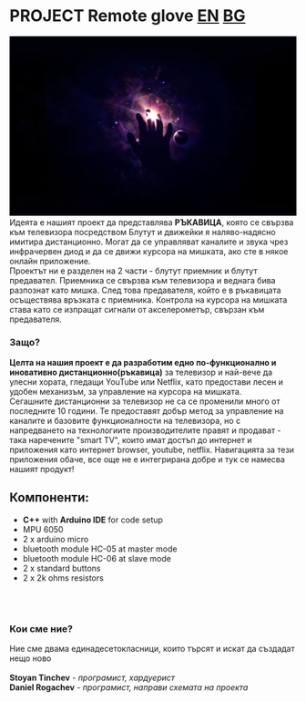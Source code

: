 # PROJECT Remote glove [EN](README.md) [BG](README.bg.md)

![img_1.png](icon.png) \
Идеята е нашият проект да представлява **РЪКАВИЦА**, която се свързва към телевизора посредством Блутут и движейки я наляво-надясно имитира дистанционно. Могат да се управляват каналите и звука чрез инфрачервен диод и да се движи курсора на мишката, ако сте в някое онлайн приложение. \
Проектът ни е разделен на 2 части - блутут приемник и блутут предавател. Приемника се свързва към телевизора  и веднага бива разпознат като мишка. След това предавателя, който е в ръкавицата осъществява връзката с приемника. Контрола на курсора на мишката става като се изпращат сигнали от акселерометър, свързан към предавателя.
<br>
### Защо?
**Целта на нашия проект е да разработим едно по-функционално и иновативно дистанционно(ръкавица)** за телевизор и най-вече да улесни хората, гледащи YouTube или Netflix, като предостави лесен и удобен механизъм, за управление на курсора на мишката. \
Сегашните дистанционни за телевизор не са се променили много от последните 10 години. Те предоставят добър метод за управление на каналите и базовите функционалности на телевизора, но с напредването на технологиите производителите правят и продават - така наречените "smart TV", които имат достъп до интернет и приложения като интернет browser, youtube, netflix. Навигацията за тези приложения обаче, все още не е интегрирана добре и тук се намесва нашият продукт!

## Компоненти:
- **C++** with **Arduino IDE** for code setup
- MPU 6050
- 2 x arduino micro
- bluetooth module HC-05 at master mode
- bluetooth module HC-06 at slave mode
- 2 x standard buttons
- 2 x 2k ohms resistors

<br><br>
### Кои сме ние?

Ние сме двама единадесетокласници, които търсят и искат да създадат нещо ново \
<br>**Stoyan Tinchev** - *програмист, хардуерист* \
**Daniel Rogachev** - *програмист, направи схемата на проекта*